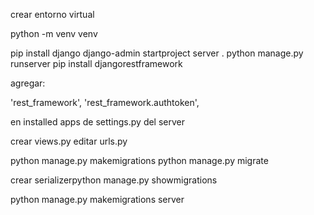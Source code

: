 crear entorno virtual

python -m venv venv

pip install django
django-admin startproject server .
python manage.py runserver
pip install djangorestframework

agregar:

'rest_framework',
'rest_framework.authtoken',

en installed apps de settings.py del server

crear views.py
editar urls.py

python manage.py makemigrations
python manage.py migrate

crear serializerpython manage.py showmigrations

python manage.py makemigrations server


